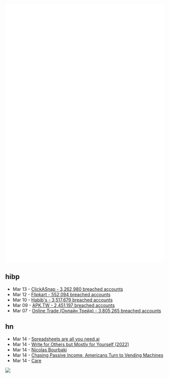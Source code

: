 ![Metrics](https://raw.githubusercontent.com/phixion/phixion/master/metrics.svg)

## hibp

<!--
for https://github.com/phixion/phixion/blob/main/.github/workflows/feeds.yml
-->
<!--START_SECTION:haveibeenpwnd-->
- Mar 13 - [ClickASnap - 3,262,980 breached accounts](https://haveibeenpwned.com/PwnedWebsites#ClickASnap)
- Mar 12 - [Flipkart - 552,094 breached accounts](https://haveibeenpwned.com/PwnedWebsites#Flipkart)
- Mar 10 - [Habib's - 3,517,679 breached accounts](https://haveibeenpwned.com/PwnedWebsites#Habibs)
- Mar 09 - [APK.TW - 2,451,197 breached accounts](https://haveibeenpwned.com/PwnedWebsites#APKTW)
- Mar 07 - [Online Trade (Онлайн Трейд) - 3,805,265 breached accounts](https://haveibeenpwned.com/PwnedWebsites#OnlineTrade)
<!--END_SECTION:haveibeenpwnd-->

## hn

<!--
for https://github.com/phixion/phixion/blob/main/.github/workflows/feeds.yml
-->
<!--START_SECTION:hn-->
- Mar 14 - [Spreadsheets are all you need.ai](https://spreadsheets-are-all-you-need.ai/index.html)
- Mar 14 - [Write for Others but Mostly for Yourself (2022)](https://jack-vanlightly.com/blog/2022/1/25/write-for-others-but-mostly-for-yourself)
- Mar 14 - [Nicolas Bourbaki](https://en.wikipedia.org/wiki/Nicolas_Bourbaki)
- Mar 14 - [Chasing Passive Income, Americans Turn to Vending Machines](https://www.wsj.com/personal-finance/passive-income-money-vending-machines-41800d11)
- Mar 14 - [Care](https://johan.hal.se/wrote/2024/02/28/care/)
<!--END_SECTION:hn-->

<!--
for https://yhype.me
-->
![](https://hit.yhype.me/github/profile?user_id=13013670)
